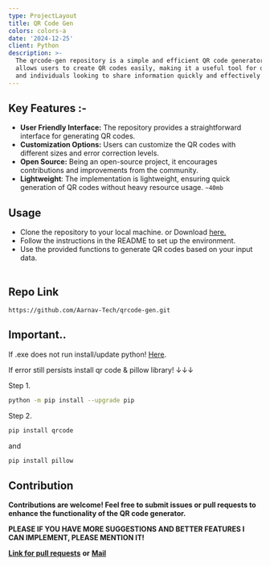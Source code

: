 ```yaml
---
type: ProjectLayout
title: QR Code Gen
colors: colors-a
date: '2024-12-25'
client: Python
description: >-
  The qrcode-gen repository is a simple and efficient QR code generator. It
  allows users to create QR codes easily, making it a useful tool for developers
  and individuals looking to share information quickly and effectively.
---
```

## Key Features :-

*   **User Friendly Interface:** The repository provides a straightforward interface for generating QR codes.
*   **Customization Options:** Users can customize the QR codes with different sizes and error correction levels.
*   **Open Source:** Being an open-source project, it encourages contributions and improvements from the community.
*   **Lightweight**: The implementation is lightweight, ensuring quick generation of QR codes without heavy resource usage. `~40mb`

## Usage

*   Clone the repository to your local machine. or Download [here.](https://github.com/Aarnav-Tech/qrcode-gen/releases)
*   Follow the instructions in the README to set up the environment.
*   Use the provided functions to generate QR codes based on your input data.<br></br>

## **Repo Link**

```
https://github.com/Aarnav-Tech/qrcode-gen.git
```

## Important..

If .exe does not run install/update python!
[Here](https://python.org/downloads).

If error still persists install qr code & pillow library! ↓↓↓

Step 1.

```bash
python -m pip install --upgrade pip
```

Step 2.

```bash
pip install qrcode
```

and

```bash
pip install pillow
```


## Contribution

**Contributions are welcome! Feel free to submit issues or pull requests to enhance the functionality of the QR code generator.**

**PLEASE IF YOU HAVE MORE SUGGESTIONS AND BETTER FEATURES I CAN IMPLEMENT, PLEASE MENTION IT!**

[**Link for pull requests**](https://github.com/Aarnav-Tech/qrcode-gen/pulls) **or** [**Mail**](mailto:aarnavlokesh1@gmail.com)
